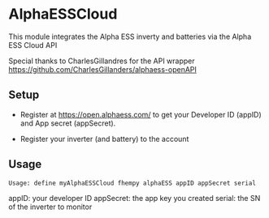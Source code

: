 
# AlphaESSCloud
This module integrates the Alpha ESS inverty and batteries via the Alpha ESS Cloud API

Special thanks to CharlesGillandres for the API wrapper https://github.com/CharlesGillanders/alphaess-openAPI

## Setup

 - Register at https://open.alphaess.com/ to get your Developer ID (appID) and App secret (appSecret).

 - Register your inverter (and battery) to the account

 
## Usage
```
Usage: define myAlphaESSCloud fhempy alphaESS appID appSecret serial
```

appID: your developer ID
appSecret: the app key you created
serial: the SN of the inverter to monitor

